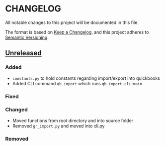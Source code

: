 # CHANGELOG

All notable changes to this project will be documented in this file.

The format is based on [Keep a Changelog](https://keepachangelog.com/en/1.1.0/),
and this project adheres to [Semantic Versioning](https://semver.org/spec/v2.0.0.html).

## [Unreleased]

### Added

- `constants.py` to hold constants regarding import/export into quickbooks
- Added CLI command `qb_import` which runs `qb_import.cli:main`

### Fixed

### Changed

- Moved functions from root directory and into source folder
- Removed `gr_import.py` and moved into cli.py

### Removed

[Unreleased]: https://github.com/metrized-inc/project/compare/v0.1.0...HEAD
